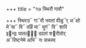 +++
title = "१७ स्थिरौ गावौ"

+++
स्थिरउ᳓ गा᳓वौ भवतां वीळु᳓र् अ᳓क्षो  
मे᳓षा᳓ वि᳓ वर्हि मा᳓ युगं᳓ वि᳓ शारि  
इ᳓न्द्रः पातल्ये᳡ ददतां श᳓रीतोर्  
अ᳓रिष्टनेमे अभि᳓ नः सचस्व